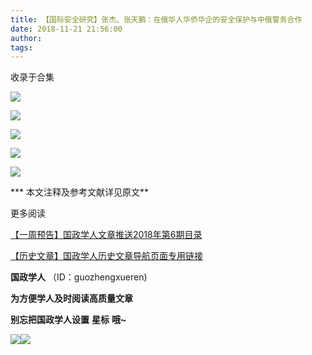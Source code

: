 ```yaml
---
title: 【国际安全研究】张杰、张天鹏：在俄华人华侨华企的安全保护与中俄警务合作
date: 2018-11-21 21:56:00
author: 
tags: 
---
```



收录于合集

![](/images/3507/2.gif)

![](/images/3507/3.png)

![](/images/3507/4.png)

  

![](/images/3507/5.png)

![](/images/3507/6.png)

  

  

*** 本文注释及参考文献详见原文**

  

更多阅读

[【一周预告】国政学人文章推送2018年第6期目录](http://mp.weixin.qq.com/s?__biz=MzI3MTYzMzE5Mw==&mid=2247487809&idx=1&sn=4437e6a71e49e302f0a35c6bd87f9a34&chksm=eb3f8f07dc480611eaf9af03a9945fadf78edac610c24ff2a4ecace810539c6a55372dcb4dcf&scene=21#wechat_redirect)  

[【历史文章】国政学人历史文章导航页面专用链接](http://mp.weixin.qq.com/s?__biz=MzI3MTYzMzE5Mw==&mid=2247487647&idx=4&sn=713bf729dca089516e8f304f88955380&chksm=eb3f8ed9dc4807cf89f3e211dd726289dd92edc62a6a8e19953bf2b366bbeffb59d285e95119&scene=21#wechat_redirect)  

  

  

 **国政学人** （ID：guozhengxueren)

  

 **为方便学人及时阅读高质量文章**

 **别忘把国政学人设置** **星标** **哦~**

![](/images/3507/7.gif)![](/images/3507/8.gif)

  

